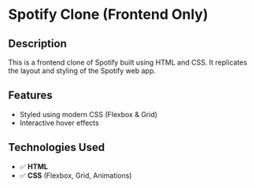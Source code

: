 # Spotify Clone (Frontend Only)

## Description
This is a frontend clone of Spotify built using HTML and CSS. It replicates the layout and styling of the Spotify web app. 

## Features  
-  Styled using modern CSS (Flexbox & Grid)  
-  Interactive hover effects   

## Technologies Used
- ✅ **HTML**  
- ✅ **CSS** (Flexbox, Grid, Animations)  





